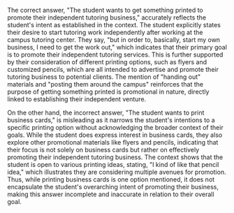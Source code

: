 The correct answer, "The student wants to get something printed to promote their independent tutoring business," accurately reflects the student's intent as established in the context. The student explicitly states their desire to start tutoring work independently after working at the campus tutoring center. They say, "but in order to, basically, start my own business, I need to get the work out," which indicates that their primary goal is to promote their independent tutoring services. This is further supported by their consideration of different printing options, such as flyers and customized pencils, which are all intended to advertise and promote their tutoring business to potential clients. The mention of "handing out" materials and "posting them around the campus" reinforces that the purpose of getting something printed is promotional in nature, directly linked to establishing their independent venture.

On the other hand, the incorrect answer, "The student wants to print business cards," is misleading as it narrows the student's intentions to a specific printing option without acknowledging the broader context of their goals. While the student does express interest in business cards, they also explore other promotional materials like flyers and pencils, indicating that their focus is not solely on business cards but rather on effectively promoting their independent tutoring business. The context shows that the student is open to various printing ideas, stating, "I kind of like that pencil idea," which illustrates they are considering multiple avenues for promotion. Thus, while printing business cards is one option mentioned, it does not encapsulate the student's overarching intent of promoting their business, making this answer incomplete and inaccurate in relation to their overall goal.